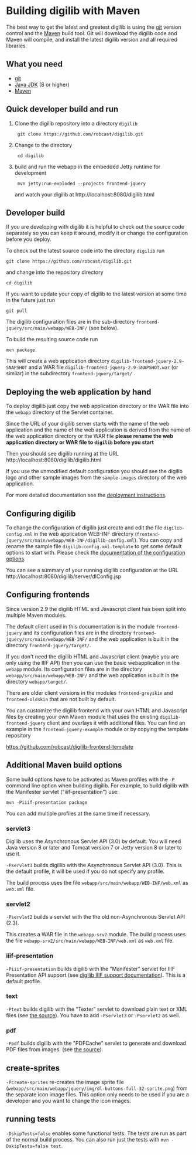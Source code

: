 # Building digilib with Maven

The best way to get the latest and greatest digilib is using the [git](https://git-scm.com/) version control and the [Maven](http://maven.apache.org/) build tool. 
Git will download the digilib code and Maven will compile, and install the latest digilib version and all required libraries.

## What you need

* [git](https://git-scm.com/)
* [Java JDK](http://www.oracle.com/technetwork/java/javase/downloads/index.html) (8 or higher)
* [Maven](http://maven.apache.org/)

## Quick developer build and run

1. Clone the digilib repository into a directory `digilib`
   
        git clone https://github.com/robcast/digilib.git
   
2. Change to the directory
   
        cd digilib
   
3. build and run the webapp in the embedded Jetty runtime for development
   
        mvn jetty:run-exploded --projects frontend-jquery
   
   and watch your digilib at http://localhost:8080/digilib.html

## Developer build

If you are developing with digilib it is helpful to check out the source
code separately so you can keep it around, modify it or change the configuration
before you deploy.

To check out the latest source code into the directory `digilib` run
	
    git clone https://github.com/robcast/digilib.git
    
and change into the repository directory

    cd digilib

If you want to update your copy of digilib to the latest version at some time in the future 
just run

	git pull

The digilib configuration files are in the sub-directory `frontend-jquery/src/main/webapp/WEB-INF/` (see below).

To build the resulting source code run

	mvn package

This will create a web application directory `digilib-frontend-jquery-2.9-SNAPSHOT`
and a WAR file `digilib-frontend-jquery-2.9-SNAPSHOT.war` (or similar) in
the subdirectory `frontend-jquery/target/` .


## Deploying the web application by hand

To deploy digilib just copy the web application directory or the WAR file into the `webapp`
directory of the Servlet container.

Since the URL of your digilib server starts with the name of the web application
and the name of the web application is derived from the name of the web
application directory or the WAR file **please rename the web application directory or WAR file 
to `digilib` before you start**

Then you should see digilib running at the URL 
http://localhost:8080/digilib/digilib.html

If you use the unmodified default configuration you should see the digilib logo
and other sample images from the `sample-images` directory of the web application.

For more detailed documentation see the [deployment instructions](install-digilib.html).

## Configuring digilib

To change the configuration of digilib just create and edit the file `digilib-config.xml`
in the web application WEB-INF directory (`frontend-jquery/src/main/webapp/WEB-INF/digilib-config.xml`).
You can copy and rename the sample file `digilib-config.xml.template` to get some default options to start with.
Please check the [documentation of the configuration options](digilib-config.html).

You can see a summary of your running digilib configuration at the URL 
http://localhost:8080/digilib/server/dlConfig.jsp

## Configuring frontends

Since version 2.9 the digilib HTML and Javascript client has been split into multiple Maven modules.

The default client used in this documentation is in the module `frontend-jquery` and its configuration files are
in the directory `frontend-jquery/src/main/webapp/WEB-INF/` and the web application is built in the directory 
`frontend-jquery/target/`.

If you don't need the digilib HTML and Javascript client (maybe you are only using the IIIF API) then
you can use the basic webapplication in the `webapp` module. Its configuration files are
in the directory `webapp/src/main/webapp/WEB-INF/` and the web application is built in the directory 
`webapp/target/`.

There are older client versions in the modules `frontend-greyskin` and `frontend-oldskin` that are not built by default.

You can customize the digilib frontend with your own HTML and Javascript files by creating your own
Maven module that uses the existing `digilib-frontend-jquery` client and overlays it with additional files.
You can find an example in the `frontend-jquery-example` module or by copying the template repository

https://github.com/robcast/digilib-frontend-template 


## Additional Maven build options

Some build options have to be activated as Maven profiles with the `-P` command line option
when building digilib. For example, to build digilib with the Manifester servlet ("iiif-presentation") 
use:

    mvn -Piiif-presentation package

You can add multiple profiles at the same time if necessary.


### servlet3

Digilib uses the Asynchronous Servlet API (3.0) by default. You will need Java version 8 or later 
and Tomcat version 7 or Jetty version 8 or later to use it.

`-Pservlet3` builds digillib with the Asynchronous Servlet API (3.0). This is the default profile, it will be used
if you do not specify any profile.

The build process uses the file `webapp/src/main/webapp/WEB-INF/web.xml` as `web.xml` file. 

### servlet2

`-Pservlet2` builds a servlet with the the old non-Asynchronous Servlet API (2.3).

This creates a WAR file in the `webapp-srv2` module.
The build process uses the file `webapp-srv2/src/main/webapp/WEB-INF/web.xml` as `web.xml` file.

### iiif-presentation

`-Piiif-presentation` builds digilib with the "Manifester" servlet for IIIF Presentation API support 
(see [digilib IIIF support documentation](iiif-api.html)). This is a default profile.

### text

`-Ptext` builds digilib with the "Texter" servlet to download plain text or XML files 
(see [the source](https://github.com/robcast/digilib/tree/master/text)). You have
to add `-Pservlet3` or `-Pservlet2` as well.

### pdf

`-Ppdf` builds digilib with the "PDFCache" servlet to generate and download PDF files from images. 
(see [the source](https://github.com/robcast/digilib/tree/master/pdf)).

## create-sprites

`-Pcreate-sprites` re-creates the image sprite file (`webapp/src/main/webapp/jquery/img/dl-buttons-full-32-sprite.png`) 
from the separate icon image files. This option only needs to be used if you are a developer and you want to 
change the icon images.

## running tests

`-DskipTests=false` enables some functional tests. The tests are run as part of the normal build process.
You can also run just the tests with `mvn -DskipTests=false test`.

